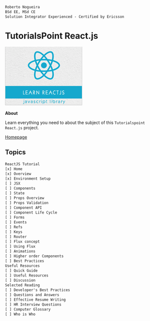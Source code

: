 ```
Roberto Nogueira  
BSd EE, MSd CE
Solution Integrator Experienced - Certified by Ericsson
```
# TutorialsPoint React.js

![tutorialspoint image](images/tutorialspoint.png)

**About**

Learn everything you need to about the subject of this `Tutorialspoint React.js` project.

[Homepage](https://www.tutorialspoint.com/reactjs/index.htm)

## Topics
```
ReactJS Tutorial
[x] Home
[x] Overview
[x] Environment Setup
[ ] JSX
[ ] Components
[ ] State
[ ] Props Overview
[ ] Props Validation
[ ] Component API
[ ] Component Life Cycle
[ ] Forms
[ ] Events
[ ] Refs
[ ] Keys
[ ] Router
[ ] Flux concept
[ ] Using Flux
[ ] Animations
[ ] Higher order Components
[ ] Best Practices
Useful Resources
[ ] Quick Guide
[ ] Useful Resources
[ ] Discussion
Selected Reading
[ ] Developer's Best Practices
[ ] Questions and Answers
[ ] Effective Resume Writing
[ ] HR Interview Questions
[ ] Computer Glossary
[ ] Who is Who
```
